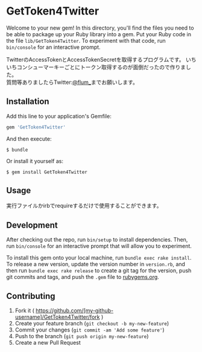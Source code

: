 # GetToken4Twitter

Welcome to your new gem! In this directory, you'll find the files you need to be able to package up your Ruby library into a gem. Put your Ruby code in the file `lib/GetToken4Twitter`. To experiment with that code, run `bin/console` for an interactive prompt.

TwitterのAccessTokenとAccessTokenSecretを取得するプログラムです。 いちいちコンシューマーキーごとにトークン取得するのが面倒だったので作りました。  
質問等ありましたらTwitter:[@flum_](https://twitter.com/flum_)までお願いします。  

## Installation

Add this line to your application's Gemfile:

```ruby
gem 'GetToken4Twitter'
```

And then execute:

    $ bundle

Or install it yourself as:

    $ gem install GetToken4Twitter

## Usage

実行ファイルかirbでrequireするだけで使用することができます。

## Development

After checking out the repo, run `bin/setup` to install dependencies. Then, run `bin/console` for an interactive prompt that will allow you to experiment.

To install this gem onto your local machine, run `bundle exec rake install`. To release a new version, update the version number in `version.rb`, and then run `bundle exec rake release` to create a git tag for the version, push git commits and tags, and push the `.gem` file to [rubygems.org](https://rubygems.org).

## Contributing

1. Fork it ( https://github.com/[my-github-username]/GetToken4Twitter/fork )
2. Create your feature branch (`git checkout -b my-new-feature`)
3. Commit your changes (`git commit -am 'Add some feature'`)
4. Push to the branch (`git push origin my-new-feature`)
5. Create a new Pull Request
